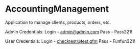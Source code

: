 # AccountingManagement
Application to manage clients, products, orders, etc.

Admin Credentials:
  Login - admin@admin.com
  Pass - Pass321!
  
User Credentials:
  Login - checktest@test.gfm
  Pass - Funfun321!
